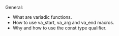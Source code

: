 General:

- What are variadic functions.
- How to use va_start, va_arg and va_end macros.
- Why and how to use the const type qualifier.

